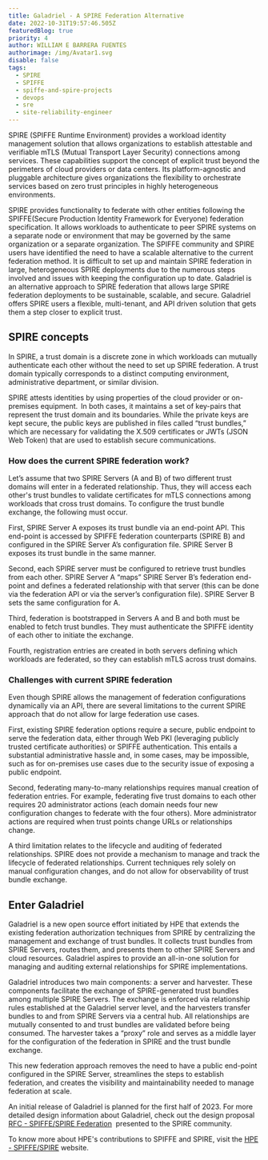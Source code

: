 ```yaml
---
title: Galadriel - A SPIRE Federation Alternative
date: 2022-10-31T19:57:46.505Z
featuredBlog: true
priority: 4
author: WILLIAM E BARRERA FUENTES
authorimage: /img/Avatar1.svg
disable: false
tags:
  - SPIRE
  - SPIFFE
  - spiffe-and-spire-projects
  - devops
  - sre
  - site-reliability-engineer
---
```


SPIRE (SPIFFE Runtime Environment) provides a workload identity management solution that allows organizations to establish attestable and verifiable mTLS (Mutual Transport Layer Security) connections among services. These capabilities support the concept of explicit trust beyond the perimeters of cloud providers or data centers. Its platform-agnostic and pluggable architecture gives organizations the flexibility to orchestrate services based on zero trust principles in highly heterogeneous environments. 

SPIRE provides functionality to federate with other entities following the SPIFFE(Secure Production Identity Framework for Everyone) federation specification. It allows workloads to authenticate to peer SPIRE systems on a separate node or environment that may be governed by the same organization or a separate organization. The SPIFFE community and SPIRE users have identified the need to have a scalable alternative to the current federation method. It is difficult to set up and maintain SPIRE federation in large, heterogeneous SPIRE deployments due to the numerous steps involved and issues with keeping the configuration up to date. Galadriel is an alternative approach to SPIRE federation that allows large SPIRE federation deployments to be sustainable, scalable, and secure. Galadriel offers SPIRE users a flexible, multi-tenant, and API driven solution that gets them a step closer to explicit trust. 

## SPIRE concepts

In SPIRE, a trust domain is a discrete zone in which workloads can mutually authenticate each other without the need to set up SPIRE federation. A trust domain typically corresponds to a distinct computing environment, administrative department, or similar division.

SPIRE attests identities by using properties of the cloud provider or on-premises equipment.  In both cases, it maintains a set of key-pairs that represent the trust domain and its boundaries. While the private keys are kept secure, the public keys are published in files called “trust bundles,” which are necessary for validating the X.509 certificates or JWTs (JSON Web Token) that are used to establish secure communications. 

### How does the current SPIRE federation work?

Let’s assume that two SPIRE Servers (A and B) of two different trust domains will enter in a federated relationship. Thus, they will access each other's trust bundles to validate certificates for mTLS connections among workloads that cross trust domains. To configure the trust bundle exchange, the following must occur. 

First, SPIRE Server A exposes its trust bundle via an end-point API. This end-point is accessed by SPIFFE federation counterparts (SPIRE B) and configured in the SPIRE Server A’s configuration file. SPIRE Server B exposes its trust bundle in the same manner. 

Second, each SPIRE server must be configured to retrieve trust bundles from each other. SPIRE Server A “maps” SPIRE Server B’s federation end-point and defines a federated relationship with that server (this can be done via the federation API or via the server’s configuration file). SPIRE Server B sets the same configuration for A. 

Third, federation is bootstrapped in Servers A and B and both must be enabled to fetch trust bundles. They must authenticate the SPIFFE identity of each other to initiate the exchange. 

Fourth, registration entries are created in both servers defining which workloads are federated, so they can establish mTLS across trust domains. 

### Challenges with current SPIRE federation 

Even though SPIRE allows the management of federation configurations dynamically via an API, there are several limitations to the current SPIRE approach that do not allow for large federation use cases. 

First, existing SPIRE federation options require a secure, public endpoint to serve the federation data, either through Web PKI (leveraging publicly trusted certificate authorities) or SPIFFE authentication. This entails a substantial administrative hassle and, in some cases, may be impossible, such as for on-premises use cases due to the security issue of exposing a public endpoint. 

Second, federating many-to-many relationships requires manual creation of federation entries. For example, federating five trust domains to each other requires 20 administrator actions (each domain needs four new configuration changes to federate with the four others). More administrator actions are required when trust points change URLs or relationships change. 

A third limitation relates to the lifecycle and auditing of federated relationships. SPIRE does not provide a mechanism to manage and track the lifecycle of federated relationships. Current techniques rely solely on manual configuration changes, and do not allow for observability of trust bundle exchange.  

## Enter Galadriel

Galadriel is a new open source effort initiated by HPE that extends the existing federation authorization techniques from SPIRE by centralizing the management and exchange of trust bundles. It collects trust bundles from SPIRE Servers, routes them, and presents them to other SPIRE Servers and cloud resources. Galadriel aspires to provide an all-in-one solution for managing and auditing external relationships for SPIRE implementations. 

Galadriel introduces two main components: a server and harvester. These components facilitate the exchange of SPIRE-generated trust bundles among multiple SPIRE Servers. The exchange is enforced via relationship rules established at the Galadriel server level, and the harvesters transfer bundles to and from SPIRE Servers via a central hub. All relationships are mutually consented to and trust bundles are validated before being consumed. The harvester takes a “proxy” role and serves as a middle layer for the configuration of the federation in SPIRE and the trust bundle exchange.

This new federation approach removes the need to have a public end-point configured in the SPIRE Server, streamlines the steps to establish federation, and creates the visibility and maintainability needed to manage federation at scale. 

An initial release of Galadriel is planned for the first half of 2023. For more detailed design information about Galadriel, check out the design proposal [RFC - SPIFFE/SPIRE Federation](https://docs.google.com/document/d/1nkiJV4PAV8Wx1oNvx4CT3IDtDRvUFSL8/edit?usp=sharing&ouid=104807789400318304424&rtpof=true&sd=true)  presented to the SPIRE community. 

To know more about HPE's contributions to SPIFFE and SPIRE, visit the [HPE - SPIFFE/SPIRE](https://developer.hpe.com/platform/spiffe-and-spire-projects/home) website. 


